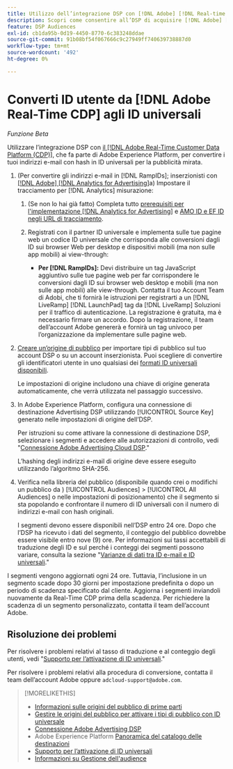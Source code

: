 ```yaml
---
title: Utilizzo dell’integrazione DSP con [!DNL Adobe] [!DNL Real-time CDP]
description: Scopri come consentire all’DSP di acquisire [!DNL Adobe] [!DNL Real-time CDP] segmenti di prime parti.
feature: DSP Audiences
exl-id: cb1da95b-0d19-4450-8770-6c383248ddae
source-git-commit: 91b08bf54f067666c9c27949ff740639738887d0
workflow-type: tm+mt
source-wordcount: '492'
ht-degree: 0%

---
```


# Converti ID utente da [!DNL Adobe Real-Time CDP] agli ID universali

*Funzione Beta*

Utilizzare l’integrazione DSP con [il [!DNL Adobe Real-Time Customer Data Platform (CDP)]](https://experienceleague.adobe.com/docs/experience-platform/rtcdp/overview.html?lang=it), che fa parte di Adobe Experience Platform, per convertire i tuoi indirizzi e-mail con hash in ID universali per la pubblicità mirata.

1. (Per convertire gli indirizzi e-mail in [!DNL RampIDs]<!-- or [!DNL ID5] IDs -->; inserzionisti con [[!DNL Adobe] [!DNL Analytics for Advertising]](/help/integrations/analytics/overview.md)a) Impostare il tracciamento per [!DNL Analytics] misurazione:

   1. (Se non lo hai già fatto) Completa tutto [prerequisiti per l&#39;implementazione [!DNL Analytics for Advertising]](/help/integrations/analytics/prerequisites.md) e [AMO ID e EF ID negli URL di tracciamento](/help/integrations/analytics/ids.md).

   1. Registrati con il partner ID universale e implementa sulle tue pagine web un codice ID universale che corrisponda alle conversioni dagli ID sui browser Web per desktop e dispositivi mobili (ma non sulle app mobili) ai view-through:

      * **Per [!DNL RampIDs]:** Devi distribuire un tag JavaScript aggiuntivo sulle tue pagine web per far corrispondere le conversioni dagli ID sui browser web desktop e mobili (ma non sulle app mobili) alle view-through. Contatta il tuo Account Team di Adobi, che ti fornirà le istruzioni per registrarti a un [!DNL LiveRamp] [!DNL LaunchPad] tag da [!DNL LiveRamp] Soluzioni per il traffico di autenticazione. La registrazione è gratuita, ma è necessario firmare un accordo. Dopo la registrazione, il team dell’account Adobe genererà e fornirà un tag univoco per l’organizzazione da implementare sulle pagine web.

1. [Creare un’origine di pubblico](source-manage.md) per importare tipi di pubblico sul tuo account DSP o su un account inserzionista. Puoi scegliere di convertire gli identificatori utente in uno qualsiasi dei [formati ID universali disponibili](source-about.md).

   Le impostazioni di origine includono una chiave di origine generata automaticamente, che verrà utilizzata nel passaggio successivo.

1. In Adobe Experience Platform, configura una connessione di destinazione Advertising DSP utilizzando [!UICONTROL Source Key] generato nelle impostazioni di origine dell’DSP.

   Per istruzioni su come attivare la connessione di destinazione DSP, selezionare i segmenti e accedere alle autorizzazioni di controllo, vedi &quot;[Connessione Adobe Advertising Cloud DSP](https://experienceleague.adobe.com/docs/experience-platform/destinations/catalog/advertising/adobe-advertising-cloud-connection.html).&quot;

   L’hashing degli indirizzi e-mail di origine deve essere eseguito utilizzando l’algoritmo SHA-256.

1. Verifica nella libreria del pubblico (disponibile quando crei o modifichi un pubblico da ) [!UICONTROL Audiences] > [!UICONTROL All Audiences] o nelle impostazioni di posizionamento) che il segmento si sta popolando e confrontare il numero di ID universali con il numero di indirizzi e-mail con hash originali.

   I segmenti devono essere disponibili nell’DSP entro 24 ore. Dopo che l’DSP ha ricevuto i dati del segmento, il conteggio del pubblico dovrebbe essere visibile entro nove (9) ore. Per informazioni sui tassi accettabili di traduzione degli ID e sul perché i conteggi dei segmenti possono variare, consulta la sezione &quot;[Varianze di dati tra ID e-mail e ID universali](#universal-ids-data-variances).&quot;

I segmenti vengono aggiornati ogni 24 ore. Tuttavia, l’inclusione in un segmento scade dopo 30 giorni per impostazione predefinita o dopo un periodo di scadenza specificato dal cliente. Aggiorna i segmenti inviandoli nuovamente da Real-Time CDP prima della scadenza. Per richiedere la scadenza di un segmento personalizzato, contatta il team dell’account Adobe.

## Risoluzione dei problemi

Per risolvere i problemi relativi al tasso di traduzione e al conteggio degli utenti, vedi &quot;[Supporto per l’attivazione di ID universali](/help/dsp/audiences/universal-ids.md).&quot;

Per risolvere i problemi relativi alla procedura di conversione, contatta il team dell’account Adobe oppure `adcloud-support@adobe.com`.

>[!MORELIKETHIS]
>
>* [Informazioni sulle origini del pubblico di prime parti](/help/dsp/audiences/sources/source-about.md)
>* [Gestire le origini del pubblico per attivare i tipi di pubblico con ID universale](source-manage.md)
>* [Connessione Adobe Advertising DSP](https://experienceleague.adobe.com/docs/experience-platform/destinations/catalog/advertising/adobe-advertising-cloud-connection.html)
>* Adobe Experience Platform [Panoramica del catalogo delle destinazioni](https://experienceleague.adobe.com/docs/experience-platform/destinations/catalog/overview.html)
>* [Supporto per l’attivazione di ID universali](/help/dsp/audiences/universal-ids.md)
>* [Informazioni su Gestione dell&#39;audience](/help/dsp/audiences/audience-about.md)
